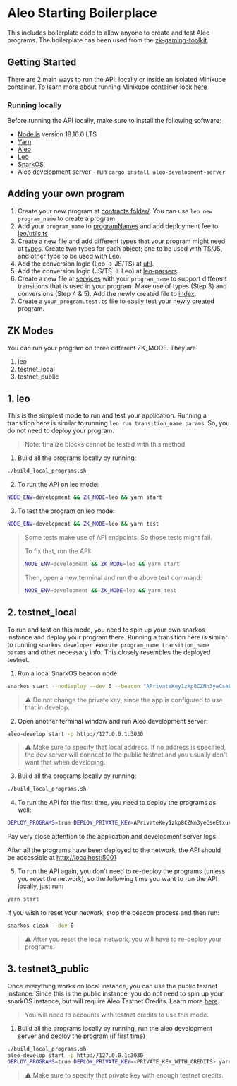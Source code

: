 # Aleo Starting Boilerplace

This includes boilerplate code to allow anyone to create and test Aleo programs. The boilerplate has been used from the [zk-gaming-toolkit](https://github.com/kryha/zk-gaming-toolkit).

## Getting Started

There are 2 main ways to run the API: locally or inside an isolated Minikube container. To learn more about running Minikube container look [here](https://github.com/kryha/zk-gaming-toolkit#running-with-minikube)

### Running locally

Before running the API locally, make sure to install the following software:

- [Node.js](https://nodejs.org/en) version 18.16.0 LTS
- [Yarn](https://yarnpkg.com/getting-started/install)
- [Aleo](https://github.com/AleoHQ/aleo#2-build-guide)
- [Leo](https://github.com/AleoHQ/leo#2-build-guide)
- [SnarkOS](https://github.com/AleoHQ/snarkOS#22-installation)
- Aleo development server - run `cargo install aleo-development-server`
  

## Adding your own program

1. Create your new program at [contracts folder/](/contracts). You can use `leo new program_name` to create a program.
2. Add your `program_name` to [programNames](/src/constants.ts/#L35) and add deployment fee to [leo/utils.ts](/src/services/leo/util.ts/#L204)
3. Create a new file and add different types that your program might need at [types](src/types). Create two types for each object; one to be used with TS/JS, and other type to be used with Leo.
4. Add the conversion logic (Leo -> JS/TS) at [util](src/services/leo/util.ts/#67).
5. Add the conversion logic (JS/TS -> Leo) at [leo-parsers](src/utils/leo-parsers.ts/#58).
6. Create a new file at [services](/src/services/leo/) with your `program_name` to support different transitions that is used in your program. Make use of types (Step 3) and conversions (Step 4 & 5). Add the newly created file to [index](/src/services/leo/index.ts).
7. Create a `your_program.test.ts` file to easily test your newly created program.


## ZK Modes

You can run your program on three different ZK_MODE. They are
1. leo
2. testnet_local
3. testnet_public


## 1. leo
This is the simplest mode to run and test your application. Running a transition here is similar to running `leo run transition_name params`. So, you do not need to deploy your program.
> Note: finalize blocks cannot be tested with this method.

1. Build all the programs locally by running:

```bash
./build_local_programs.sh
```


2. To run the API on leo mode:
```sh
NODE_ENV=development && ZK_MODE=leo && yarn start
```

3. To test the program on leo mode:
```sh
NODE_ENV=development && ZK_MODE=leo && yarn test
```
> Some tests make use of API endpoints. So those tests might fail.
>
> To fix that, run the API:
> ```sh
> NODE_ENV=development && ZK_MODE=leo && yarn start
> ```
>
> Then, open a new terminal and run the above test command:
> ```sh
> NODE_ENV=development && ZK_MODE=leo && yarn test
> ```

## 2. testnet_local
To run and test on this mode, you need to spin up your own snarkos instance and deploy your program there. Running a transition here is similar to running `snarkos developer execute program_name transition_name params` and other necessary info. This closely resembles the deployed testnet.

1. Run a local SnarkOS beacon node:

```sh
snarkos start --nodisplay --dev 0 --beacon "APrivateKey1zkp8CZNn3yeCseEtxuVPbDCwSyhGW6yZKUYKfgXmcpoGPWH"
```

> ⚠️ Do not change the private key, since the app is configured to use that in develop.

2. Open another terminal window and run Aleo development server:

```sh
aleo-develop start -p http://127.0.0.1:3030
```

> ⚠️ Make sure to specify that local address. If no address is specified, the dev server will connect to the public testnet and you usually don't want that when developing.

3. Build all the programs locally by running:

```bash
./build_local_programs.sh
```

4. To run the API for the first time, you need to deploy the programs as well:

```sh
DEPLOY_PROGRAMS=true DEPLOY_PRIVATE_KEY=APrivateKey1zkp8CZNn3yeCseEtxuVPbDCwSyhGW6yZKUYKfgXmcpoGPWH yarn start
```

Pay very close attention to the application and development server logs.

After all the programs have been deployed to the network, the API should be accessible at <http://localhost:5001>

5. To run the API again, you don't need to re-deploy the programs (unless you reset the network), so the following time you want to run the API locally, just run:

```bash
yarn start
```

If you wish to reset your network, stop the beacon process and then run:

```sh
snarkos clean --dev 0
```

> ⚠️ After you reset the local network, you will have to re-deploy your programs.

## 3. testnet3_public
Once everything works on local instance, you can use the public testnet instance. Since this is the public instance, you do not need to spin up your snarkOS instance, but will require Aleo Testnet Credits. Learn more [here](https://developer.aleo.org/testnet/getting_started/deploy_execute#usage-on-testnet-3-phase-2).

> You will need to accounts with testnet credits to use this mode.

1. Build all the programs locally by running, run the aleo development server and deploy the program (if first time)

```bash
./build_local_programs.sh
aleo-develop start -p http://127.0.0.1:3030
DEPLOY_PROGRAMS=true DEPLOY_PRIVATE_KEY=<PRIVATE_KEY_WITH_CREDITS> yarn start
```

> ⚠️ Make sure to specify that private key with enough testnet credits. 

